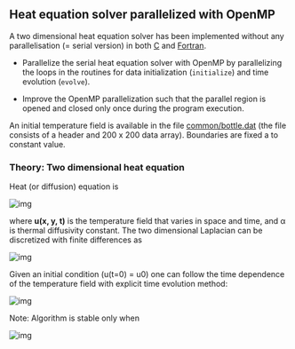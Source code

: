 ## Heat equation solver parallelized with OpenMP

A two dimensional heat equation solver has been implemented without any
parallelisation (= serial version) in both [C](c/) and [Fortran](fortran/).

 * Parallelize the serial heat equation solver with OpenMP by parallelizing
   the loops in the routines for data initialization (`initialize`) and time
   evolution (`evolve`).

 * Improve the OpenMP parallelization such that the parallel region is opened
   and closed only once during the program execution.

An initial temperature field is available in the file
[common/bottle.dat](common/bottle.dat) (the file consists of a header and 200
x 200 data array). Boundaries are fixed a to constant value.


### Theory: Two dimensional heat equation

Heat (or diffusion) equation is

<!-- Equation
\frac{\partial u}{\partial t} = \alpha \nabla^2 u
-->
![img](https://quicklatex.com/cache3/d2/ql_b3f6b8bdc3a8862c73c5a97862afb9d2_l3.png)

where **u(x, y, t)** is the temperature field that varies in space and time,
and α is thermal diffusivity constant. The two dimensional Laplacian can be
discretized with finite differences as

<!-- Equation
\begin{align*}
\nabla^2 u  &= \frac{u(i-1,j)-2u(i,j)+u(i+1,j)}{(\Delta x)^2} \\
 &+ \frac{u(i,j-1)-2u(i,j)+u(i,j+1)}{(\Delta y)^2}
\end{align*}
-->
![img](https://quicklatex.com/cache3/2d/ql_59f49ed64dbbe76704e0679b8ad7c22d_l3.png)

Given an initial condition (u(t=0) = u0) one can follow the time dependence of
the temperature field with explicit time evolution method:

<!-- Equation
u^{m+1}(i,j) = u^m(i,j) + \Delta t \alpha \nabla^2 u^m(i,j)
-->
![img](https://quicklatex.com/cache3/9e/ql_9eb7ce5f3d5eccd6cfc1ff5638bf199e_l3.png)

Note: Algorithm is stable only when

<!-- Equation
\Delta t < \frac{1}{2 \alpha} \frac{(\Delta x \Delta y)^2}{(\Delta x)^2 (\Delta y)^2}
-->
![img](https://quicklatex.com/cache3/d1/ql_0e7107049c9183d11dbb1e81174280d1_l3.png)

